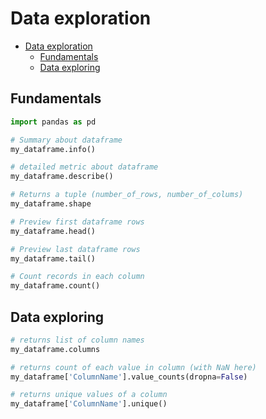 # Data exploration

- [Data exploration](#data-exploration)
  * [Fundamentals](#fundamentals)
  * [Data exploring](#data-exploring)

## Fundamentals

```python
import pandas as pd

# Summary about dataframe
my_dataframe.info()

# detailed metric about dataframe
my_dataframe.describe()

# Returns a tuple (number_of_rows, number_of_colums)
my_dataframe.shape

# Preview first dataframe rows
my_dataframe.head()

# Preview last dataframe rows
my_dataframe.tail()

# Count records in each column
my_dataframe.count()
```

## Data exploring
```python
# returns list of column names
my_dataframe.columns

# returns count of each value in column (with NaN here)
my_dataframe['ColumnName'].value_counts(dropna=False)

# returns unique values of a column
my_dataframe['ColumnName'].unique()
```
